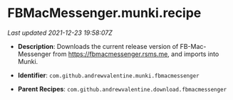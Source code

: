 # FBMacMessenger.munki.recipe

_Last updated 2021-12-23 19:58:07Z_

- **Description**: Downloads the current release version of FB-Mac-Messenger from https://fbmacmessenger.rsms.me, and imports into Munki.

- **Identifier**: `com.github.andrewvalentine.munki.fbmacmessenger`

- **Parent Recipes**: `com.github.andrewvalentine.download.fbmacmessenger`